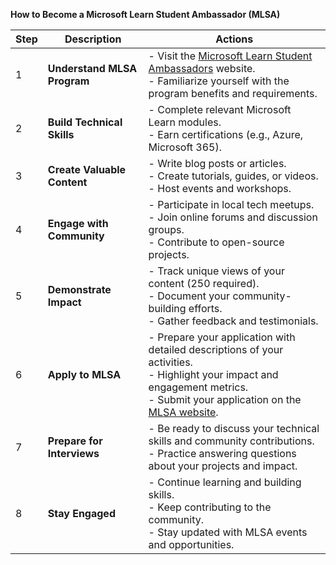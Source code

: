 **How to Become a Microsoft Learn Student Ambassador (MLSA)**

| Step | Description | Actions |
|------|-------------|---------|
| 1 | **Understand MLSA Program** | - Visit the [Microsoft Learn Student Ambassadors](https://studentambassadors.microsoft.com/) website.<br>- Familiarize yourself with the program benefits and requirements. |
| 2 | **Build Technical Skills** | - Complete relevant Microsoft Learn modules.<br>- Earn certifications (e.g., Azure, Microsoft 365). |
| 3 | **Create Valuable Content** | - Write blog posts or articles.<br>- Create tutorials, guides, or videos.<br>- Host events and workshops. |
| 4 | **Engage with Community** | - Participate in local tech meetups.<br>- Join online forums and discussion groups.<br>- Contribute to open-source projects. |
| 5 | **Demonstrate Impact** | - Track unique views of your content (250 required).<br>- Document your community-building efforts.<br>- Gather feedback and testimonials. |
| 6 | **Apply to MLSA** | - Prepare your application with detailed descriptions of your activities.<br>- Highlight your impact and engagement metrics.<br>- Submit your application on the [MLSA website](https://studentambassadors.microsoft.com/en-US/application). |
| 7 | **Prepare for Interviews** | - Be ready to discuss your technical skills and community contributions.<br>- Practice answering questions about your projects and impact. |
| 8 | **Stay Engaged** | - Continue learning and building skills.<br>- Keep contributing to the community.<br>- Stay updated with MLSA events and opportunities. |

